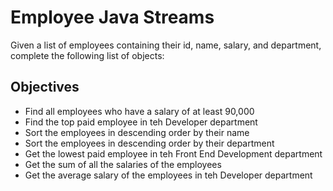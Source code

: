 # Employee Java Streams

Given a list of employees containing their id, name, salary, and department, complete the following list of objects:

**Objectives**
---
* Find all employees who have a salary of at least 90,000
* Find the top paid employee in teh Developer department
* Sort the employees in descending order by their name
* Sort the employees in descending order by their department
* Get the lowest paid employee in teh Front End Development department
* Get the sum of all the salaries of the employees
* Get the average salary of the employees in teh Developer department
